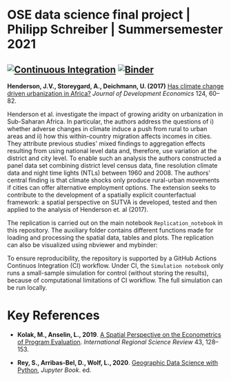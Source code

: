 # OSE data science final project | Philipp Schreiber | Summersemester 2021

[![Continuous Integration](https://github.com/pcschreiber1/Urbanisation_ClimateShocks/actions/workflows/ci.yml/badge.svg)](https://github.com/pcschreiber1/Urbanisation_ClimateShocks/actions/workflows/ci.yml)
[![Binder](https://mybinder.org/badge_logo.svg)](https://mybinder.org/v2/gh/pcschreiber1/Henderson_2017_Replication/HEAD)
---

**Henderson, J.V., Storeygard, A., Deichmann, U. (2017)** [Has climate change driven urbanization in Africa?](https://doi.org/10.1016/j.jdeveco.2016.09.001) *Journal of Development Economics* 124, 60–82.

Henderson et al. investigate the impact of growing aridity on urbanization in Sub-Saharan Africa. In particular, the authors address the questions of i) whether adverse changes in climate induce a push from rural to urban areas and ii) how this within-country migration affects incomes in cities. They attribute previous studies' mixed findings to aggregation effects resulting from using national level data and, therefore, use variation at the district and city level. To enable such an analysis the authors constructed a panel data set combining district level census data, fine resolution climate data and night time lights (NTLs) between 1960 and 2008. The authors' central finding is that climate shocks only produce rural-urban movements if cities can offer alternative employment options. The extension seeks to contribute to the development of a spatially explicit counterfactual framework: a spatial perspective on SUTVA is developed, tested and then applied to the analysis of Henderson et. al (2017).

The replication is carried out on the main notebook `Replication_notebook` in this repository. The auxiliary folder contains different functions made for loading and processing the spatial data, tables and plots. The replication can also be visualized using nbviewer and mybinder:

To ensure reproducibility, the repository is supported by a GitHub Actions Continuos Integration (CI) workflow. Under CI, the `Simulation notebook` only runs a small-sample simulation for control (without storing the results), because of computational limitations of CI workflow. The full simulation can be run locally.

# Key References

* **Kolak, M., Anselin, L., 2019**. [A Spatial Perspective on the Econometrics of Program Evaluation](https://doi.org/10.1177/0160017619869781). *International Regional Science Review* 43, 128–153.

* **Rey, S., Arribas-Bel, D., Wolf, L., 2020**. [Geographic Data Science with Python](https://geographicdata.science/book/intro.html), *Jupyter Book*. ed.

